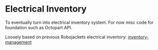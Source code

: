 # Electrical Inventory
To eventually turn into electrical inventory system. For now misc code for
foundation such as Octopart API.

Loosely based on previous Robojackets electrical inventory:
[inventory-management](https://github.com/RoboJackets/inventory-management)